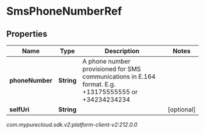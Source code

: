 # SmsPhoneNumberRef


## Properties

| Name | Type | Description | Notes |
| ------------ | ------------- | ------------- | ------------- |
| **phoneNumber** | **String** | A phone number provisioned for SMS communications in E.164 format. E.g. +13175555555 or +34234234234 |  |
| **selfUri** | **String** |  |  [optional] |




_com.mypurecloud.sdk.v2:platform-client-v2:212.0.0_
